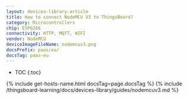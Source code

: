 ```yaml
---
layout: devices-library-article
title: How to connect NodeMCU V3 to ThingsBoard?
category: Microcontrollers
chip: ESP8266
connectivity: HTTP, MQTT, WIFI
vendor: NodeMCU
deviceImageFileName: nodemcuv3.png
docsPrefix: paas/eu/
docsTag: paas-eu
---
```


* TOC
{:toc}

{% include get-hosts-name.html docsTag=page.docsTag %}
{% include /thingsboard-learning/docs/devices-library/guides/nodemcuv3.md %}
